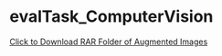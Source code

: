 # evalTask_ComputerVision
[Click to Download RAR Folder of Augmented Images](https://drive.google.com/file/d/1tR1lu0V-EgEu8vFOgXOknRRCwwOU6zV2/view?usp=sharing)
